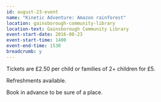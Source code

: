 ```yaml
---
id: august-23-event
name: "Kinetic Adventure: Amazon rainforest"
location: gainsborough-community-library
location-text: Gainsborough Community Library
event-start-date: 2016-08-23
event-start-time: 1400
event-end-time: 1530
breadcrumb: y
---
```

Tickets are £2.50 per child or families of 2+ children for £5.

Refreshments available.

Book in advance to be sure of a place.
